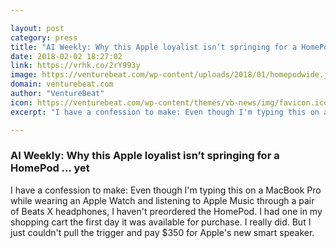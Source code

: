 ```yaml
---

layout: post
category: press
title: "AI Weekly: Why this Apple loyalist isn’t springing for a HomePod … yet"
date: 2018-02-02 18:27:02
link: https://vrhk.co/2rY993y
image: https://venturebeat.com/wp-content/uploads/2018/01/homepodwide.jpg?fit=780%2C390&strip=all
domain: venturebeat.com
author: "VentureBeat"
icon: https://venturebeat.com/wp-content/themes/vb-news/img/favicon.ico
excerpt: "I have a confession to make: Even though I'm typing this on a MacBook Pro while wearing an Apple Watch and listening to Apple Music through a pair of Beats X headphones, I haven't preordered the HomePod. I had one in my shopping cart the first day it was available for purchase. I really did. But I just couldn't pull the trigger and pay $350 for Apple's new smart speaker."

---
```


### AI Weekly: Why this Apple loyalist isn’t springing for a HomePod … yet

I have a confession to make: Even though I'm typing this on a MacBook Pro while wearing an Apple Watch and listening to Apple Music through a pair of Beats X headphones, I haven't preordered the HomePod. I had one in my shopping cart the first day it was available for purchase. I really did. But I just couldn't pull the trigger and pay $350 for Apple's new smart speaker.